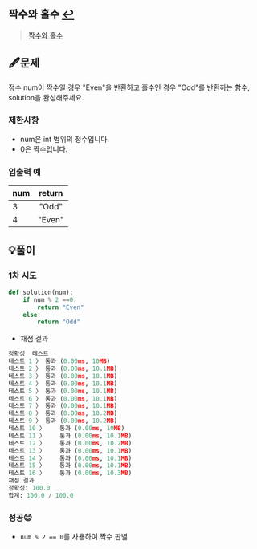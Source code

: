 ## 짝수와 홀수 [↩](../programmers_practice)

> [짝수와 홀수](https://programmers.co.kr/learn/courses/30/lessons/12937)

## 🖋️문제

정수 num이 짝수일 경우 "Even"을 반환하고 홀수인 경우 "Odd"를 반환하는 함수, solution을 완성해주세요.

### 제한사항

- num은 int 범위의 정수입니다.
- 0은 짝수입니다.

### 입출력 예

| num  | return |
| ---- | :----: |
| 3    | "Odd"  |
| 4    | "Even" |

## 💡풀이

### 1차 시도

```python
def solution(num):
    if num % 2 ==0:
        return "Even"
    else:
        return "Odd"
```

* 채점 결과

```python
정확성  테스트
테스트 1 〉	통과 (0.00ms, 10MB)
테스트 2 〉	통과 (0.00ms, 10.1MB)
테스트 3 〉	통과 (0.00ms, 10.1MB)
테스트 4 〉	통과 (0.00ms, 10.1MB)
테스트 5 〉	통과 (0.00ms, 10.1MB)
테스트 6 〉	통과 (0.00ms, 10.1MB)
테스트 7 〉	통과 (0.00ms, 10.1MB)
테스트 8 〉	통과 (0.00ms, 10.2MB)
테스트 9 〉	통과 (0.00ms, 10.2MB)
테스트 10 〉	통과 (0.00ms, 10MB)
테스트 11 〉	통과 (0.00ms, 10.1MB)
테스트 12 〉	통과 (0.00ms, 10.2MB)
테스트 13 〉	통과 (0.00ms, 10.1MB)
테스트 14 〉	통과 (0.00ms, 10.1MB)
테스트 15 〉	통과 (0.00ms, 10.1MB)
테스트 16 〉	통과 (0.00ms, 10.3MB)
채점 결과
정확성: 100.0
합계: 100.0 / 100.0
```

### 성공😊
- `num % 2 == 0`를 사용하여 짝수 판별

